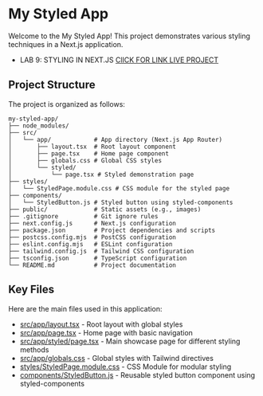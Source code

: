 # My Styled App

Welcome to the My Styled App! This project demonstrates various styling techniques in a Next.js application.
- LAB 9: STYLING IN NEXT.JS [ClICK FOR LINK LIVE PROJECT](https://hjoseph777.github.io/lab9-my-styled-app/)

## Project Structure

The project is organized as follows:

```
my-styled-app/
├── node_modules/
├── src/
│   └── app/            # App directory (Next.js App Router)
│       ├── layout.tsx  # Root layout component
│       ├── page.tsx    # Home page component
│       ├── globals.css # Global CSS styles 
│       └── styled/
│           └── page.tsx # Styled demonstration page
├── styles/
│   └── StyledPage.module.css # CSS module for the styled page
├── components/
│   └── StyledButton.js # Styled button using styled-components
├── public/             # Static assets (e.g., images)
├── .gitignore          # Git ignore rules
├── next.config.js      # Next.js configuration
├── package.json        # Project dependencies and scripts
├── postcss.config.mjs  # PostCSS configuration
├── eslint.config.mjs   # ESLint configuration
├── tailwind.config.js  # Tailwind CSS configuration
├── tsconfig.json       # TypeScript configuration
└── README.md           # Project documentation
```

## Key Files

Here are the main files used in this application:

- [src/app/layout.tsx](src/app/layout.tsx) - Root layout with global styles
- [src/app/page.tsx](src/app/page.tsx) - Home page with basic navigation
- [src/app/styled/page.tsx](src/app/styled/page.tsx) - Main showcase page for different styling methods
- [src/app/globals.css](src/app/globals.css) - Global styles with Tailwind directives
- [styles/StyledPage.module.css](styles/StyledPage.module.css) - CSS Module for modular styling
- [components/StyledButton.js](components/StyledButton.js) - Reusable styled button component using styled-components




